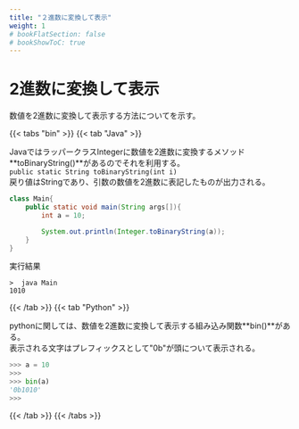 ```yaml
---
title: "２進数に変換して表示"
weight: 1
# bookFlatSection: false
# bookShowToC: true
---
```


# 2進数に変換して表示

数値を2進数に変換して表示する方法についてを示す。

{{< tabs "bin" >}}
{{< tab "Java" >}}

JavaではラッパークラスIntegerに数値を2進数に変換するメソッド**toBinaryString()**があるのでそれを利用する。  
`public static String toBinaryString(int i)`  
戻り値はStringであり、引数の数値を2進数に表記したものが出力される。


```java
class Main{
    public static void main(String args[]){
        int a = 10;

        System.out.println(Integer.toBinaryString(a));
    }
}
```

実行結果

```
>  java Main
1010
```

{{< /tab >}}
{{< tab "Python" >}}

pythonに関しては、数値を2進数に変換して表示する組み込み関数**bin()**がある。  
表示される文字はプレフィックスとして"0b"が頭について表示される。

```python
>>> a = 10
>>> 
>>> bin(a)
'0b1010'
>>> 
```

{{< /tab >}}
{{< /tabs >}}
